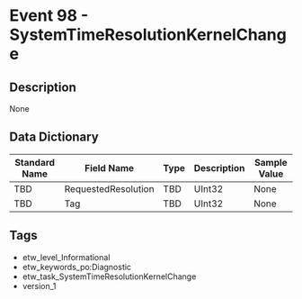 # Event 98 - SystemTimeResolutionKernelChange

## Description
None

## Data Dictionary
|Standard Name|Field Name|Type|Description|Sample Value|
|---|---|---|---|---|
|TBD|RequestedResolution|TBD|UInt32|None|None|
|TBD|Tag|TBD|UInt32|None|None|

## Tags
* etw_level_Informational
* etw_keywords_po:Diagnostic
* etw_task_SystemTimeResolutionKernelChange
* version_1